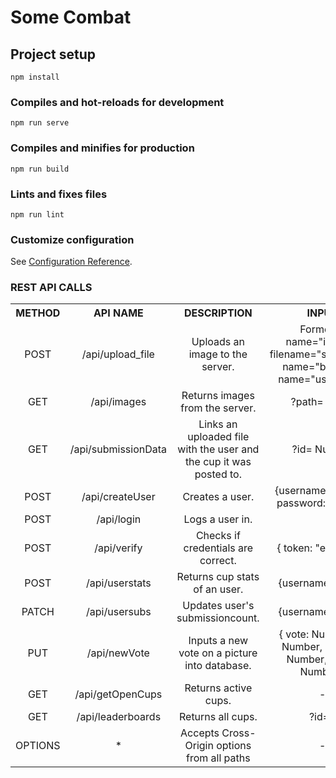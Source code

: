 # Some Combat

## Project setup
```
npm install
```

### Compiles and hot-reloads for development
```
npm run serve
```

### Compiles and minifies for production
```
npm run build
```

### Lints and fixes files
```
npm run lint
```

### Customize configuration
See [Configuration Reference](https://cli.vuejs.org/config/).

<h3>REST API CALLS</h3>
<table style="text-align: center">
    <tr>
        <th> METHOD </th>
        <th> API NAME </th>
        <th> DESCRIPTION </th>
        <th> INPUT </th>
        <th> RETURNS </th>
    </tr>
    <tr>
        <td>POST</td>
        <td>/api/upload_file</td>
        <td>Uploads an image to the server.</td>
        <td> Formdata name="image"; filename="some.png"; name="battleId"; name="username" </td>
        <td style="text-align: left" >{"fieldCount":0,"affectedRows":1,"insertId":19,"serverStatus":2,"warningCount":0,"message":"","protocol41":true,"changedRows":0}</td>
    </tr>
    <tr>
        <td>GET</td>
        <td>/api/images</td>
        <td>Returns images from the server.</td>
        <td>?path= String</td>
        <td style="text-align: left" >Image file if any</td>
    </tr>
    <tr>
        <td>GET</td>
        <td>/api/submissionData</td>
        <td>Links an uploaded file with the user and the cup it was posted to.</td>
        <td>?id= Number</td>
        <td style="text-align: left" >[{"id": int, "imageFilepath": String}]</td>
    </tr>
    <tr>
        <td>POST</td>
        <td>/api/createUser</td>
        <td>Creates a user.</td>
        <td>{username: "string",
        password: "string"}</td>
        <td style="text-align: left" > Mysql Response Json</td>
    </tr>
    <tr>
        <td>POST</td>
        <td>/api/login</td>
        <td>Logs a user in.</td>
        <td></td>
        <td style="text-align: left" >
        {"user":{"username": String,"password": String},"token": String}
        </td>
    </tr>
    <tr>
        <td>POST</td>
        <td>/api/verify</td>
        <td>Checks if credentials are correct.</td>
        <td>{ token: "example"}</td>
        <td style="text-align: left" >
            { "error":false,"data":{"username":"string","password":"string","iat":0,"exp":0},"verify":true}
        </td>
    </tr>
    <tr>
        <td>POST</td>
        <td>/api/userstats</td>
        <td>Returns cup stats of an user.</td>
        <td>{username: String}</td>
        <td style="text-align: left" >[{"userName":String ,"wins": int,"participations": int}]</td>
    </tr>
    <tr>
        <td>PATCH</td>
        <td>/api/usersubs</td>
        <td>Updates user's submissioncount.</td>
        <td>{username: String}</td>
        <td style="text-align: left" >{"username": String}</td>
    </tr>
    <tr>
        <td>PUT</td>
        <td>/api/newVote</td>
        <td>Inputs a new vote on a picture into database.</td>
        <td>{ vote: Number, id: Number, battleId: Number, token: Number }</td>
        <td style="text-align: left" >{"fieldCount": int ,"affectedRows": int,"insertId": int,"serverStatus": int,"warningCount": int,"message": String ,"protocol41": boolean, "changedRows": int}</td>
    </tr>
    <tr>
        <td>GET</td>
        <td>/api/getOpenCups</td>
        <td>Returns active cups.</td>
        <td>-</td>
        <td style="text-align: left" >[{"id": int,"winnerUserName":null, "endDate": Date,"category": String,"retired":null ,"cupType": int}]</td>
    </tr>
    <tr>
        <td>GET</td>
        <td>/api/leaderboards</td>
        <td>Returns all cups.</td>
        <td>?id=3</td>
        <td style="text-align: left" >[{"id": int,"winnerUserName": null, "endDate": Date,"category": String,"retired":null, "cupType": int}]</td>
    </tr>
    <tr>
        <td>OPTIONS</td>
        <td>*</td>
        <td>Accepts Cross-Origin options from all paths</td>
        <td>-</td>
        <td style="text-align: left" >-</td>
    </tr>
</table>